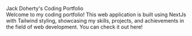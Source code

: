 Jack Doherty's Coding Portfolio <br>
Welcome to my coding portfolio! This web application is built using NextJs with Tailwind styling, showcasing my skills, projects, and achievements in the field of web development. You can check it out here!
